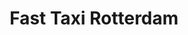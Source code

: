 ---
id: fast-taxi-rotterdam
title: Fast Taxi Rotterdam
description: |-
  Voor de nieuwe website van Fast Taxi Rotterdam heeft Digimaatwerk een moderne, gebruiksvriendelijke en volledig geoptimaliseerde oplossing ontwikkeld die een aanzienlijke verbetering biedt ten opzichte van de oude website. De nieuwe site is sneller, mobielvriendelijk en beschikt over een intuïtieve interface waarmee klanten eenvoudig ritten kunnen boeken.

  Een belangrijke innovatie is de automatische workflow-integratie met WhatsApp Business. Bestellingen die via de website binnenkomen, worden direct doorgestuurd naar WhatsApp, waardoor chauffeurs sneller reageren en ritten efficiënter plannen. Dit verkort niet alleen de responstijd, maar verhoogt ook de klanttevredenheid en het aantal afgeronde boekingen.

  Dankzij deze verbeteringen kan Fast Taxi Rotterdam zijn service soepeler uitvoeren, meer klanten bedienen en uiteindelijk meer winst genereren. Deze case illustreert hoe slimme technologie en een goed ontworpen website bijdragen aan bedrijfsoptimalisatie en groei.
imageUrl: /images/portfolio/fasttaxi_optimized.png
websiteUrl: https://www.fasttaxirotterdam.com
websiteScreenshot: /images/portfolio/fasttaxi_optimized.png
category: web
order: 1
featured: true
---